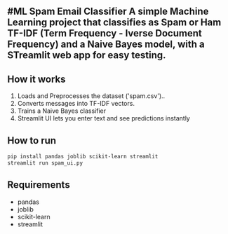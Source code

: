 #ML Spam Email Classifier
A simple Machine Learning project that classifies as **Spam** or **Ham** TF-IDF (Term Frequency - Iverse Document Frequency) and a Naive Bayes model, with a STreamlit web app for easy testing.
---
## How it works
1. Loads and Preprocesses the dataset ('spam.csv')..
2. Converts messages into TF-IDF vectors.
3. Trains a Naive Bayes classifier
4. Streamlit UI lets you enter text and see predictions instantly

## How to run
```bash
pip install pandas joblib scikit-learn streamlit
streamlit run spam_ui.py
```
## Requirements
- pandas
- joblib
- scikit-learn
- streamlit
